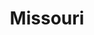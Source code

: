 ---
title: "Missouri"
hashtag: "missouri"
borders:
  - Arkansas
  - Illinois
  - Iowa
  - Kansas
  - Kentucky
  - Nebraska
  - Oklahoma
  - Tennessee
tags:
  - State
  - United States
---